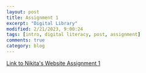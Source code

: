 ```yaml
---
layout: post
title: Assignment 1
excerpt: "Digital Library"
modified: 2/21/2023, 9:00:24
tags: [intro, digital literacy, post, assignment]
comments: true
category: blog
---
```


[Link to Nikita's Website Assignment 1](https://niki1311.github.io/blog/Assignment-1/)
